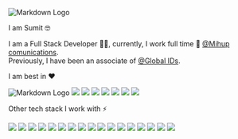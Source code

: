 <!--
**sumit0001jnv/sumit0001jnv** is a ✨ _special_ ✨ repository because its `README.md` (this file) appears on your GitHub profile.

Here are some ideas to get you started:

- 🔭 I’m currently working on ...
- 🌱 I’m currently learning ...
- 👯 I’m looking to collaborate on ...
- 🤔 I’m looking for help with ...
- 💬 Ask me about ...
- 📫 How to reach me: ...
- 😄 Pronouns: ...
- ⚡ Fun fact: ...
-->
![Markdown  Logo](https://camo.githubusercontent.com/af4d5d7735cbc17ad74fc5365e4dadbd04bff06d00f9f66f1617e63d66a23850/68747470733a2f2f656d6f6a69732e736c61636b6d6f6a69732e636f6d2f656d6f6a69732f696d616765732f313533363335313037352f343539342f626c6f622d776176652e6769663f31353336333531303735)



I am Sumit 🤓 

I am a Full Stack Developer 👨‍💻, currently, I work full time 💼 [@Mihup comunications](https://mihup.com/).\
Previously, I have been an associate of [@Global IDs](https://www.globalids.com/).

I am best in ❤

![Markdown Logo](https://camo.githubusercontent.com/5cb80ce63a1dd8eddd5b996dc9d9a607a8390e6112d74bc0ac0cbaaf24a118bf/68747470733a2f2f696d672e736869656c64732e696f2f62616467652f2d4a6176615363726970742d3530353035303f7374796c653d666c6174266c6f676f3d4a617661536372697074266c6f676f436f6c6f723d463744463145) ![](https://camo.githubusercontent.com/a613c69f1bbe790f600ba80579108ca82fe2e9902ed175cc83ba694aa36c559f/68747470733a2f2f696d672e736869656c64732e696f2f62616467652f2d5675652d3446433038443f7374796c653d666c6174266c6f676f3d7675652e6a73266c6f676f436f6c6f723d7768697465) ![](https://camo.githubusercontent.com/8d28b4c381b9fa73a3d3c68e38db96362de11a36945348ac29d2731c6afb2b1c/68747470733a2f2f696d672e736869656c64732e696f2f62616467652f2d416e67756c61722d4444303033313f7374796c653d666c6174266c6f676f3d616e67756c6172266c6f676f436f6c6f723d7768697465) ![](https://camo.githubusercontent.com/c2f252969662aa858284bb9f37bed37c4467529d45f930f7ae5bac231f0a68f0/68747470733a2f2f696d672e736869656c64732e696f2f62616467652f2d4e6f64652d3333393933333f7374796c653d666c6174266c6f676f3d6e6f64652e6a73266c6f676f436f6c6f723d7768697465) ![](https://camo.githubusercontent.com/e38113d91e3a595abb8fc7236d1f5cd3d31f81847b7bad768be40fbc984124e2/68747470733a2f2f696d672e736869656c64732e696f2f62616467652f2d48544d4c2d4533344632363f7374796c653d666c6174266c6f676f3d48746d6c35266c6f676f436f6c6f723d7768697465) ![](https://camo.githubusercontent.com/13ddbb1d0a0717da45d4a1dfa69deccf127ed845290a240b78a5964a6a71edd6/68747470733a2f2f696d672e736869656c64732e696f2f62616467652f2d4353532d3135373242363f7374796c653d666c6174266c6f676f3d63737333266c6f676f436f6c6f723d7768697465) ![](https://camo.githubusercontent.com/8eafdb7fe433a779fb880211285174214c7905cdd2890f8f4abc77373601aba6/68747470733a2f2f696d672e736869656c64732e696f2f62616467652f2d426f6f7473747261702d3536334437433f7374796c653d666c6174266c6f676f3d626f6f747374726170266c6f676f436f6c6f723d7768697465) ![](https://camo.githubusercontent.com/0cd0a4d8d855a6e9b2c6b4a1a501f6dfb408acf35f131451d19b6791283bb682/68747470733a2f2f696d672e736869656c64732e696f2f62616467652f2d4d6f6e676f44422d3437413234383f7374796c653d666c6174266c6f676f3d6d6f6e676f6462266c6f676f436f6c6f723d7768697465) 

Other tech stack I work with ⚡

![](https://camo.githubusercontent.com/d607ae8c71b62f86b0c7a25e1b87b611789c8e28820ad4c3479390a85848dc3d/68747470733a2f2f696d672e736869656c64732e696f2f62616467652f2d547970655363726970742d3030374143433f7374796c653d666c6174266c6f676f3d74797065536372697074266c6f676f436f6c6f723d7768697465) ![](https://camo.githubusercontent.com/f7c3ee03e8c0f6b42e081dbc1d4baf4d524919bc7272ad550020871b8cd5ee98/68747470733a2f2f696d672e736869656c64732e696f2f62616467652f2d4769742d4630353033323f7374796c653d666c6174266c6f676f3d676974266c6f676f436f6c6f723d7768697465) ![](https://camo.githubusercontent.com/9feaaf186ff9134298c1bfe8da439ede7b30b50b3fd1484ee01530fdd7620866/68747470733a2f2f696d672e736869656c64732e696f2f62616467652f2d4769746c61622d3530353035303f7374796c653d666c6174266c6f676f3d6769746c6162266c6f676f436f6c6f723d7768697465) ![](https://camo.githubusercontent.com/2492443db7f3e7d779bfe0c5c44c7cc947fc789c87938e93557581660defc27a/68747470733a2f2f696d672e736869656c64732e696f2f62616467652f2d6a51756572792d3037363941443f7374796c653d666c6174266c6f676f3d6a5175657279266c6f676f436f6c6f723d7768697465) ![](https://camo.githubusercontent.com/e84da2a7af85bac3954b650c38208a9f7ff2c2bcdb4831c4c12b1d860beb5300/68747470733a2f2f696d672e736869656c64732e696f2f62616467652f2d567565746966792d3138363743303f7374796c653d666c6174266c6f676f3d76756574696679266c6f676f436f6c6f723d7768697465) ![](https://camo.githubusercontent.com/c7df8f34eb1bf665885268ca5a4e42f010ec750d1765b70f30913fec2ee423fd/68747470733a2f2f696d672e736869656c64732e696f2f62616467652f2d4d6174657269616c2055492d3030383143423f7374796c653d666c6174266c6f676f3d6d6174657269616c2d7569266c6f676f436f6c6f723d7768697465) ![](https://camo.githubusercontent.com/4ec16a8eb389c9a733fe3740aee4677f3bf91a21066d01efd26f73d0b9564b21/68747470733a2f2f696d672e736869656c64732e696f2f62616467652f2d536173732d4343363639393f7374796c653d666c6174266c6f676f3d73617373266c6f676f436f6c6f723d7768697465) ![](https://camo.githubusercontent.com/3f48412017c3fde18e3e5bab8121e1df8f932f3748f5ef509baff3ea9b059303/68747470733a2f2f696d672e736869656c64732e696f2f62616467652f2d44332d4639413033433f7374796c653d666c6174266c6f676f3d64332e6a73266c6f676f436f6c6f723d7768697465) ![](https://camo.githubusercontent.com/3512c888b441ea300c4dda2c7765fdf64f8f346ed6e0d17292296dac158b420b/68747470733a2f2f696d672e736869656c64732e696f2f62616467652f2d53746f7279626f6f6b2d4646343738353f7374796c653d666c6174266c6f676f3d73746f7279626f6f6b266c6f676f436f6c6f723d7768697465) ![](https://camo.githubusercontent.com/868149a7b1c0e028e70e36e0918d8ad9de6d3cd38116f6367884c1307c545795/68747470733a2f2f696d672e736869656c64732e696f2f62616467652f2d4669676d612d4632344531453f7374796c653d666c6174266c6f676f3d6669676d61266c6f676f436f6c6f723d7768697465) ![](https://camo.githubusercontent.com/3e64379f4956502c4773d3597f10d5be82ea5c7601ddc9287962bd6719e313f8/68747470733a2f2f696d672e736869656c64732e696f2f62616467652f2d537761676765722d3835454132443f7374796c653d666c6174266c6f676f3d73776167676572266c6f676f436f6c6f723d7768697465) ![](https://camo.githubusercontent.com/ccd3cb47b83c5ecafbc8af4eec0301ac455f0fafabd00a6f5dca567c099b710c/68747470733a2f2f696d672e736869656c64732e696f2f62616467652f2d4d6174657269616c2044657369676e2049636f6e732d3231393646333f7374796c653d666c6174266c6f676f3d6d6174657269616c2d64657369676e2d69636f6e73266c6f676f436f6c6f723d7768697465) ![](https://camo.githubusercontent.com/5f9682530b364bcc9c566b36364ed21bdeba545c5ed2a8b6cccefcfc907c9be0/68747470733a2f2f696d672e736869656c64732e696f2f62616467652f2d536f636b65742e696f2d3031303130313f7374796c653d666c6174266c6f676f3d736f636b65742e696f266c6f676f436f6c6f723d7768697465) ![](https://camo.githubusercontent.com/7172256f6aad96d31a47360a522e64bff7da816ecd2fcef7180591efe725c8c1/68747470733a2f2f696d672e736869656c64732e696f2f62616467652f2d4e6f64656d6f6e2d3736443034423f7374796c653d666c6174266c6f676f3d6e6f64656d6f6e266c6f676f436f6c6f723d7768697465) ![](https://camo.githubusercontent.com/f9ddced9951c0a550a73cf195d80148648d57be1a178e3f703c1fa540d99511e/68747470733a2f2f696d672e736869656c64732e696f2f62616467652f2d4e504d2d4342333833373f7374796c653d666c6174266c6f676f3d6e706d266c6f676f436f6c6f723d7768697465) ![](https://camo.githubusercontent.com/b29642b6b9a62b07039ab90579dcf91c729ae025fa1ecdf2c7ebd2bc1124fda8/68747470733a2f2f696d672e736869656c64732e696f2f62616467652f2d4a6972612d3030353243433f7374796c653d666c6174266c6f676f3d6a697261266c6f676f436f6c6f723d7768697465)  ![](https://camo.githubusercontent.com/d33daa2bff2edc688723a3fd7678cd53a5d43a71d1e7ac030609d32d986f523c/68747470733a2f2f696d672e736869656c64732e696f2f62616467652f2d52656469732d4443333832443f7374796c653d666c6174266c6f676f3d5265646973266c6f676f436f6c6f723d7768697465)
